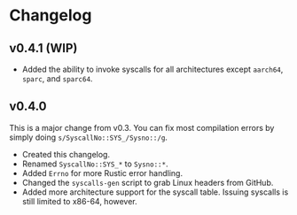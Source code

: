 # Changelog

## v0.4.1 (WIP)

 - Added the ability to invoke syscalls for all architectures except `aarch64`,
   `sparc`, and `sparc64`.

## v0.4.0

This is a major change from v0.3. You can fix most compilation errors by simply
doing `s/SyscallNo::SYS_/Sysno::/g`.

 - Created this changelog.
 - Renamed `SyscallNo::SYS_*` to `Sysno::*`.
 - Added `Errno` for more Rustic error handling.
 - Changed the `syscalls-gen` script to grab Linux headers from GitHub.
 - Added more architecture support for the syscall table. Issuing syscalls is
   still limited to x86-64, however.
